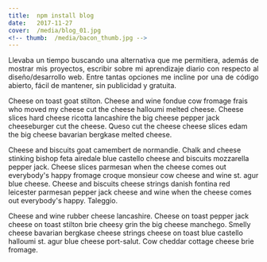 ```yaml
---
title:  npm install blog
date:   2017-11-27
cover:  /media/blog_01.jpg
<!-- thumb:  /media/bacon_thumb.jpg -->
---
```


<div style="text-align: justify;">Llevaba un tiempo buscando una alternativa que me permitiera, además de mostrar mis proyectos, escribir sobre mi aprendizaje diario con respecto al diseño/desarrollo web. Entre tantas opciones me incline por una de código abierto, fácil de mantener, sin publicidad y gratuita.</div>

<!--more-->

Cheese on toast goat stilton. Cheese and wine fondue cow fromage frais who moved my cheese cut the cheese halloumi melted cheese. Cheese slices hard cheese ricotta lancashire the big cheese pepper jack cheeseburger cut the cheese. Queso cut the cheese cheese slices edam the big cheese bavarian bergkase melted cheese.

Cheese and biscuits goat camembert de normandie. Chalk and cheese stinking bishop feta airedale blue castello cheese and biscuits mozzarella pepper jack. Cheese slices parmesan when the cheese comes out everybody's happy fromage croque monsieur cow cheese and wine st. agur blue cheese. Cheese and biscuits cheese strings danish fontina red leicester parmesan pepper jack cheese and wine when the cheese comes out everybody's happy. Taleggio.

Cheese and wine rubber cheese lancashire. Cheese on toast pepper jack cheese on toast stilton brie cheesy grin the big cheese manchego. Smelly cheese bavarian bergkase cheese strings cheese on toast blue castello halloumi st. agur blue cheese port-salut. Cow cheddar cottage cheese brie fromage.